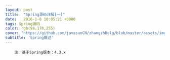 ```yaml
---
layout: post
title:  "Spring源码详解[一]"
date:   2016-1-8 10:05:21 +0800
tags: Spring源码
color: rgb(98,170,255)
cover: 'https://github.com/javasunCN/zhangzhBolg/blob/master/assets/img/tcp_ip/TCP_IP_model.png?raw=true'
subtitle: 'Spring概述'
---
```


```spring
    注：基于Spring版本：4.3.x
```






